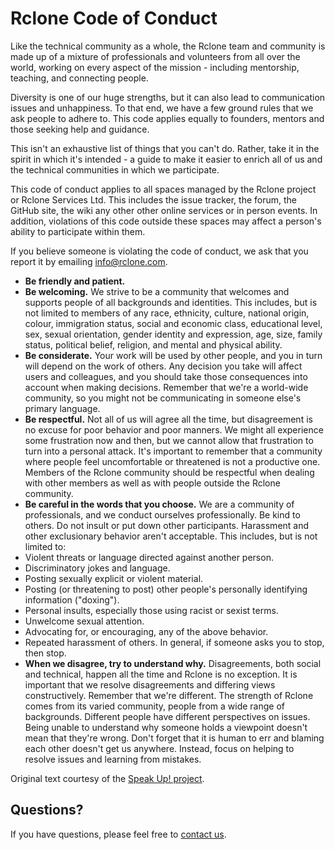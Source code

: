 # Rclone Code of Conduct

Like the technical community as a whole, the Rclone team and community
is made up of a mixture of professionals and volunteers from all over
the world, working on every aspect of the mission - including
mentorship, teaching, and connecting people.

Diversity is one of our huge strengths, but it can also lead to
communication issues and unhappiness. To that end, we have a few
ground rules that we ask people to adhere to. This code applies
equally to founders, mentors and those seeking help and guidance.

This isn't an exhaustive list of things that you can't do. Rather,
take it in the spirit in which it's intended - a guide to make it
easier to enrich all of us and the technical communities in which we
participate.

This code of conduct applies to all spaces managed by the Rclone
project or Rclone Services Ltd. This includes the issue tracker, the
forum, the GitHub site, the wiki any other other online services or in
person events. In addition, violations of this code outside these
spaces may affect a person's ability to participate within them.

If you believe someone is violating the code of conduct, we ask that
you report it by emailing [info@rclone.com](mailto:info@rclone.com).

- **Be friendly and patient.**
- **Be welcoming.** We strive to be a community that welcomes and
  supports people of all backgrounds and identities. This includes,
  but is not limited to members of any race, ethnicity, culture,
  national origin, colour, immigration status, social and economic
  class, educational level, sex, sexual orientation, gender identity
  and expression, age, size, family status, political belief,
  religion, and mental and physical ability.
- **Be considerate.** Your work will be used by other people, and you
  in turn will depend on the work of others. Any decision you take
  will affect users and colleagues, and you should take those
  consequences into account when making decisions. Remember that we're
  a world-wide community, so you might not be communicating in someone
  else's primary language.
- **Be respectful.** Not all of us will agree all the time, but
  disagreement is no excuse for poor behavior and poor manners. We
  might all experience some frustration now and then, but we cannot
  allow that frustration to turn into a personal attack. It's
  important to remember that a community where people feel
  uncomfortable or threatened is not a productive one. Members of the
  Rclone community should be respectful when dealing with other
  members as well as with people outside the Rclone community.
- **Be careful in the words that you choose.** We are a community of
  professionals, and we conduct ourselves professionally. Be kind to
  others. Do not insult or put down other participants. Harassment and
  other exclusionary behavior aren't acceptable. This includes, but is
  not limited to:
 - Violent threats or language directed against another person.
 - Discriminatory jokes and language.
 - Posting sexually explicit or violent material.
 - Posting (or threatening to post) other people's personally identifying information ("doxing").
 - Personal insults, especially those using racist or sexist terms.
 - Unwelcome sexual attention.
 - Advocating for, or encouraging, any of the above behavior.
 - Repeated harassment of others. In general, if someone asks you to stop, then stop.
- **When we disagree, try to understand why.** Disagreements, both
  social and technical, happen all the time and Rclone is no
  exception. It is important that we resolve disagreements and
  differing views constructively. Remember that we're different. The
  strength of Rclone comes from its varied community, people from a
  wide range of backgrounds. Different people have different
  perspectives on issues. Being unable to understand why someone holds
  a viewpoint doesn't mean that they're wrong. Don't forget that it is
  human to err and blaming each other doesn't get us anywhere.
  Instead, focus on helping to resolve issues and learning from
  mistakes.

Original text courtesy of the [Speak Up! project](http://web.archive.org/web/20141109123859/http://speakup.io/coc.html).

## Questions?

If you have questions, please feel free to [contact us](mailto:info@rclone.com).
